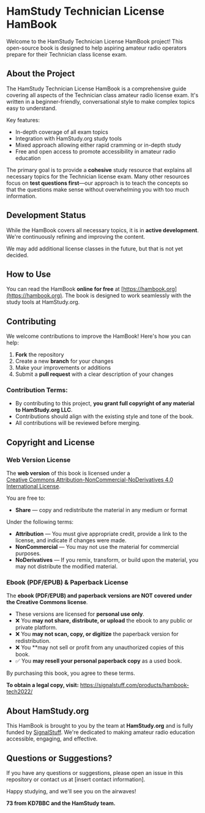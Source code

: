 # HamStudy Technician License HamBook

Welcome to the HamStudy Technician License HamBook project! This open-source book is designed to help aspiring amateur radio operators prepare for their Technician class license exam.

## About the Project

The HamStudy Technician License HamBook is a comprehensive guide covering all aspects of the Technician class amateur radio license exam. It's written in a beginner-friendly, conversational style to make complex topics easy to understand.

Key features:
- In-depth coverage of all exam topics
- Integration with HamStudy.org study tools
- Mixed approach allowing either rapid cramming or in-depth study
- Free and open access to promote accessibility in amateur radio education

The primary goal is to provide a **cohesive** study resource that explains all necessary topics for the Technician license exam. Many other resources focus on **test questions first**—our approach is to teach the concepts so that the questions make sense without overwhelming you with too much information.

## Development Status

While the HamBook covers all necessary topics, it is in **active development**. We're continuously refining and improving the content.

We may add additional license classes in the future, but that is not yet decided.

## How to Use

You can read the HamBook **online for free** at [https://hambook.org](https://hambook.org). The book is designed to work seamlessly with the study tools at HamStudy.org.

## Contributing

We welcome contributions to improve the HamBook! Here's how you can help:

1. **Fork** the repository
2. Create a new **branch** for your changes
3. Make your improvements or additions
4. Submit a **pull request** with a clear description of your changes

### Contribution Terms:
- By contributing to this project, **you grant full copyright of any material to HamStudy.org LLC**.
- Contributions should align with the existing style and tone of the book.
- All contributions will be reviewed before merging.

## Copyright and License

### Web Version License
The **web version** of this book is licensed under a  
[Creative Commons Attribution-NonCommercial-NoDerivatives 4.0 International License](https://creativecommons.org/licenses/by-nc-nd/4.0/).

You are free to:
- **Share** — copy and redistribute the material in any medium or format  

Under the following terms:
- **Attribution** — You must give appropriate credit, provide a link to the license, and indicate if changes were made.
- **NonCommercial** — You may not use the material for commercial purposes.
- **NoDerivatives** — If you remix, transform, or build upon the material, you may not distribute the modified material.

### Ebook (PDF/EPUB) & Paperback License
The **ebook (PDF/EPUB) and paperback versions are NOT covered under the Creative Commons license**.  

- These versions are licensed for **personal use only**.
- ❌ You **may not share, distribute, or upload** the ebook to any public or private platform.
- ❌ You **may not scan, copy, or digitize** the paperback version for redistribution.
- ❌ You **may not sell or profit from any unauthorized copies of this book.
- ✅ You **may resell your personal paperback copy** as a used book.

By purchasing this book, you agree to these terms.

**To obtain a legal copy, visit:** https://signalstuff.com/products/hambook-tech2022/

## About HamStudy.org

This HamBook is brought to you by the team at **HamStudy.org** and is fully funded by [SignalStuff](https://signalstuff.com). We're dedicated to making amateur radio education accessible, engaging, and effective.

## Questions or Suggestions?

If you have any questions or suggestions, please open an issue in this repository or contact us at [insert contact information].

Happy studying, and we'll see you on the airwaves!  

**73 from KD7BBC and the HamStudy team.**
